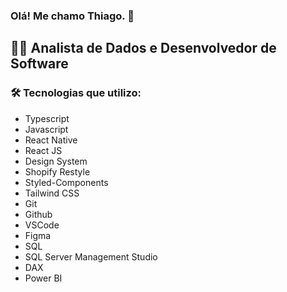 ### Olá! Me chamo Thiago. 👋
## 👨‍💻 Analista de Dados e Desenvolvedor de Software

### 🛠 Tecnologias que utilizo:
* Typescript </br>
* Javascript </br>
* React Native </br>
* React JS </br>
* Design System </br>
* Shopify Restyle </br>
* Styled-Components </br>
* Tailwind CSS </br>
* Git </br>
* Github </br>
* VSCode </br>
* Figma
* SQL </br>
* SQL Server Management Studio </br>
* DAX </br>
* Power BI </br>



